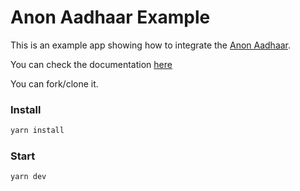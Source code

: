 # Anon Aadhaar Example

This is an example app showing how to integrate the [Anon Aadhaar](https://github.com/privacy-scaling-explorations/anon-aadhaar).

You can check the documentation [here](https://anon-aadhaar-documentation.vercel.app/)

You can fork/clone it.

### Install

```bash
yarn install
```

### Start

```bash
yarn dev
```
